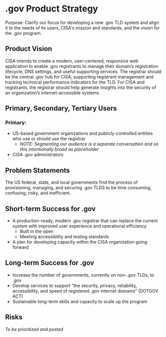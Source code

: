 # .gov Product Strategy
Purpose: Clarify our focus for developing a new .gov TLD system and align it to the needs of its users, CISA's mission and standards, and the vision for the .gov program.

## Product Vision

CISA intends to create a modern, user-centered, responsive web application to enable .gov registrants to manage their domain’s registration lifecycle, DNS settings, and useful supporting services. The registrar should be the central .gov hub for CISA, supporting registrant management and tracking technical performance indicators for the TLD. For CISA and registrants, the registrar should help generate insights into the security of an organization’s internet-accessible systems.


## Primary, Secondary, Tertiary Users
### Primary:
* US-based government organizations and publicly-controlled entities who use or should use the registrar
  * _NOTE: Segmenting our audience is a separate conversation and so this intentionally broad as placeholder_
* CISA .gov administrators


## Problem Statements
The US federal, state, and local governments find the process of provisioning, managing, and securing .gov TLDS to be time consuming, confusing, risky, and inefficient. 

## Short-term Success for .gov
* A production-ready, modern .gov registrar that can replace the current system with improved user experience and operational efficiency
  * Built in the open
  * Meeting accessibility and testing standards
* A plan for developing capacity within the CISA organization going forward

## Long-term Success for .gov
* Increase the number of governments, currently on non-.gov TLDs, to .gov
* Develop services to support “the security, privacy, reliability, accessibility, and speed of registered .gov internet domains” (DOTGOV ACT)
* Sustainable long-term skills and capacity to scale up the program

## Risks
_To be prioritized and posted_

